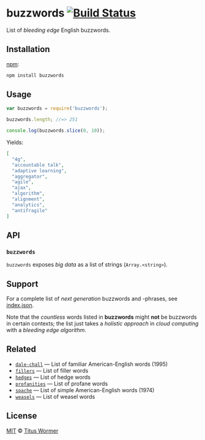 # buzzwords [![Build Status][travis-badge]][travis]

List of *bleeding edge* English buzzwords.

## Installation

[npm][]:

```bash
npm install buzzwords
```

## Usage

```js
var buzzwords = require('buzzwords');

buzzwords.length; //=> 251

console.log(buzzwords.slice(0, 10));
```

Yields:

```json
[
  "4g",
  "accountable talk",
  "adaptive learning",
  "aggregator",
  "agile",
  "ajax",
  "algorithm",
  "alignment",
  "analytics",
  "antifragile"
]
```

## API

### `buzzwords`

`buzzwords` exposes *big data* as a list of strings (`Array.<string>`).

## Support

For a complete list of *next generation* buzzwords and -phrases, see
[index.json][data].

Note that the *countless* words listed in **buzzwords** might **not** be
buzzwords in certain contexts; the list just takes a *holistic approach* in
*cloud computing* with a *bleeding edge* *algorithm*.

## Related

*   [`dale-chall`](https://github.com/words/dale-chall)
    — List of familiar American-English words (1995)
*   [`fillers`](https://github.com/words/fillers)
    — List of filler words
*   [`hedges`](https://github.com/words/hedges)
    — List of hedge words
*   [`profanities`](https://github.com/words/profanities)
    — List of profane words
*   [`spache`](https://github.com/words/spache)
    — List of simple American-English words (1974)
*   [`weasels`](https://github.com/words/weasels)
    — List of weasel words

## License

[MIT][license] © [Titus Wormer][author]

<!-- Definitions -->

[travis-badge]: https://img.shields.io/travis/words/buzzwords.svg

[travis]: https://travis-ci.org/words/buzzwords

[npm]: https://docs.npmjs.com/cli/install

[license]: license

[author]: https://wooorm.com

[data]: index.json
